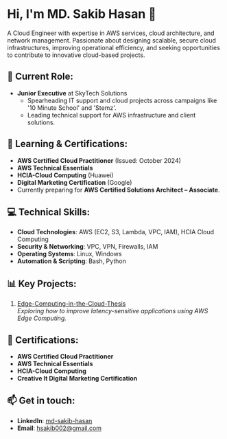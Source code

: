 # Hi, I'm MD. Sakib Hasan 👋
A Cloud Engineer with expertise in AWS services, cloud architecture, and network management. Passionate about designing scalable, secure cloud infrastructures, improving operational efficiency, and seeking opportunities to contribute to innovative cloud-based projects.

## 🔭 Current Role:
- **Junior Executive** at SkyTech Solutions
  - Spearheading IT support and cloud projects across campaigns like '10 Minute School' and 'Stemz'.
  - Leading technical support for AWS infrastructure and client solutions.

## 🌱 Learning & Certifications:
- **AWS Certified Cloud Practitioner** (Issued: October 2024)
- **AWS Technical Essentials**
- **HCIA-Cloud Computing** (Huawei)
- **Digital Marketing Certification** (Google)
- Currently preparing for **AWS Certified Solutions Architect – Associate**.

## 💻 Technical Skills:
- **Cloud Technologies**: AWS (EC2, S3, Lambda, VPC, IAM), HCIA Cloud Computing
- **Security & Networking**: VPC, VPN, Firewalls, IAM
- **Operating Systems**: Linux, Windows
- **Automation & Scripting**: Bash, Python

## 📊 Key Projects:
1. [Edge-Computing-in-the-Cloud-Thesis](https://github.com/shsakib0002/Edge-Computing-in-the-Cloud-Thesis)  
   *Exploring how to improve latency-sensitive applications using AWS Edge Computing.*
   

## 📜 Certifications:
- **AWS Certified Cloud Practitioner**
- **AWS Technical Essentials**
- **HCIA-Cloud Computing**
- **Creative It Digital Marketing Certification**

## 📫 Get in touch:
- **LinkedIn**: [md-sakib-hasan](http://linkedin.com/in/md-sakib-hasan-830334224)
- **Email**: hsakib002@gmail.com
